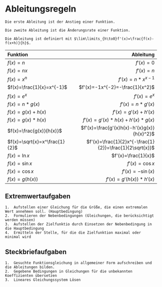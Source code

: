 # Ableitungsregeln
~~~ad-important
Die erste Ableitung ist der Anstieg einer Funktion.

Die zweite Ableitung ist die Änderungsrate einer Funktion. 

Die Ableitung ist definiert mit $\lim\limits_{h\to0}f'(x)=\frac{f(x)-f(x+h)}{h}$.
~~~
|Funktion|Ableitung|
|:-|-:|
|$f(x)=n$|$f'(x)=0$|
|$f(x)=nx$|$f'(x)=n$|
|$f(x)=x^n$|$f'(x)=n*x^{x-1}$|
|$f(x)=\frac{1}{x}=x^{-1}$|$f'(x)=-1x^{-2}=-\frac{1}{x^2}$|
|$f(x)=e^x$|$f'(x)=e^x$|
|$f(x)=n*g(x)$|$f'(x)=n*g'(x)$|
|$f(x)=g(x)+h(x)$|$f'(x)=g'(x)+h'(x)$|
|$f(x)=g(x)*h(x)$|$f'(x)=g'(x)*h(x)+h'(x)*g(x)$|
|$f(x)=\frac{g(x)}{h(x)}$|$f'(x)=\frac{g'(x)h(x)-h'(x)g(x)}{h(x)^2}$|
|$f(x)=\sqrt{x}=x^\frac{1}{2}$|$f'(x)=\frac{1}{2}x^{-\frac{1}{2}}=\frac{1}{2\sqrt{x}}$|
|$f(x)=\ln{x}$|$f'(x)=\frac{1}{x}$|
|$f(x)=\sin{x}$|$f'(x)=\cos{x}$|
|$f(x)=\cos{x}$|$f'(x)=-\sin(x)$|
|$f(x)=g(h(x))$|$f'(x)=g'(h(x))*h'(x)$|
## Extremwertaufgaben
~~~ad-important
1.  Aufstellen einer Gleichung für die Größe, die einen extremalen Wert annehmen soll. (Hauptbedingung)
2.  Formulieren der Nebenbedingungen (Gleichungen, die berücksichtigt werden müssen)
3.  Aufstellen der Zielfunktio durch Einsetzen der Nebenbedingung in die Hauptbedingung
4.  Ermitteln der Stelle, für die die Zielfunktion maximal oder minimal wird
~~~
## Steckbriefaufgaben
~~~ad-important
1.  Gesuchte Funktionsgleichung in allgemeiner Form aufschreiben und die Ableitungen bilden.
2.  Gegebene Bedingungen in Gleichungen für die unbekannten Koeffizienten übersetzen
3.  Lineares Gleichungssystem Lösen
~~~

~~~ad-help

~~~